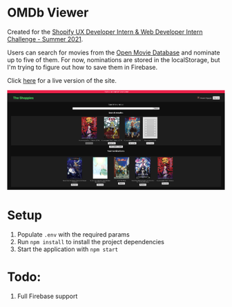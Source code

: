 # OMDb Viewer
Created for the [Shopify UX Developer Intern & Web Developer Intern Challenge - Summer 2021](https://docs.google.com/document/d/1AZO0BZwn1Aogj4f3PDNe1mhq8pKsXZxtrG--EIbP_-w/edit?usp=sharing).

Users can search for movies from the [Open Movie Database](http://www.omdbapi.com/) and nominate up to five of them. For now, nominations are stored in the localStorage, but I'm trying to figure out how to save them in Firebase.

Click [here](https://omdb-nv.herokuapp.com/) for a live version of the site.

![A screenshot of the application](sample.png "The Shoppies")
# Setup
1. Populate `.env` with the required params
2. Run `npm install` to install the project dependencies
3. Start the application with `npm start`

# Todo:
1. Full Firebase support